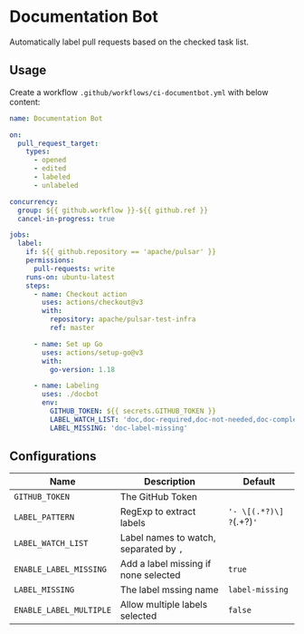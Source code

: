 # Documentation Bot 

Automatically label pull requests based on the checked task list.

## Usage

Create a workflow `.github/workflows/ci-documentbot.yml` with below content:

```yaml
name: Documentation Bot

on:
  pull_request_target:
    types:
      - opened
      - edited
      - labeled
      - unlabeled

concurrency:
  group: ${{ github.workflow }}-${{ github.ref }}
  cancel-in-progress: true

jobs:
  label:
    if: ${{ github.repository == 'apache/pulsar' }}
    permissions:
      pull-requests: write
    runs-on: ubuntu-latest
    steps:
      - name: Checkout action
        uses: actions/checkout@v3
        with:
          repository: apache/pulsar-test-infra
          ref: master

      - name: Set up Go
        uses: actions/setup-go@v3
        with:
          go-version: 1.18

      - name: Labeling
        uses: ./docbot
        env:
          GITHUB_TOKEN: ${{ secrets.GITHUB_TOKEN }}
          LABEL_WATCH_LIST: 'doc,doc-required,doc-not-needed,doc-complete'
          LABEL_MISSING: 'doc-label-missing'
```

## Configurations

| Name                    | Description                            | Default                   |
| ----------------------- |----------------------------------------| ------------------------- |
| `GITHUB_TOKEN`          | The GitHub Token                       | &nbsp;                   |
| `LABEL_PATTERN`         | RegExp to extract labels               | `'- \[(.*?)\] ?`(.+?)`' ` |
| `LABEL_WATCH_LIST`      | Label names to watch, separated by `,` | &nbsp; |
| `ENABLE_LABEL_MISSING`  | Add a label missing if none selected   | `true`                    |
| `LABEL_MISSING`         | The label mssing name                  | `label-missing` |
| `ENABLE_LABEL_MULTIPLE` | Allow multiple labels selected         | `false`                   |